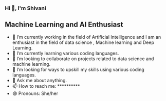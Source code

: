 ### Hi 👋, I'm Shivani

## Machine Learning and AI Enthusiast

- 🔭 I’m currently working in the field of Artificial Intelligence and I am an enthusiast in the field of data science , Machine learning and Deep Learning.
- 🌱 I’m currently learning various coding languages.
- 👯 I’m looking to collaborate on projects related to data science and machine learning. 
- 🤔 I’m looking for ways to upskill my skills using various coding languages.
- 💬 Ask me about anything.
- 📫 How to reach me: **********
- 😄 Pronouns: She/her

